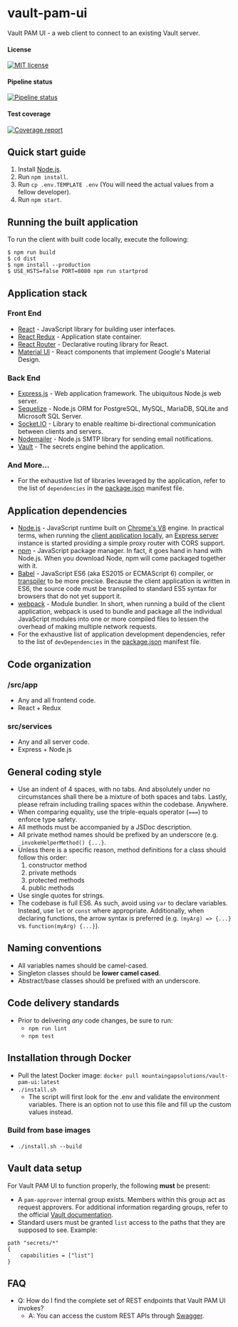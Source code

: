 # vault-pam-ui
Vault PAM UI - a web client to connect to an existing Vault server.

#### License
[![MIT license](http://img.shields.io/badge/license-MIT-brightgreen.svg)](http://opensource.org/licenses/MIT)

#### Pipeline status
[![Pipeline status](https://gitlab.com/mountaingapsolutions/vault-pam-ui/badges/develop/pipeline.svg)](https://gitlab.com/mountaingapsolutions/vault-pam-ui/pipelines)

#### Test coverage
[![Coverage report](https://gitlab.com/mountaingapsolutions/vault-pam-ui/badges/develop/coverage.svg)](https://mountaingapsolutions.gitlab.io/vault-pam-ui)

## Quick start guide
1. Install [Node.js](https://nodejs.org).
2. Run `npm install`.
3. Run `cp .env.TEMPLATE .env` (You will need the actual values from a fellow developer).
4. Run `npm start`.

## Running the built application
To run the client with built code locally, execute the following:
```
$ npm run build
$ cd dist
$ npm install --production
$ USE_HSTS=false PORT=8080 npm run startprod
```

## Application stack
### Front End
- [React](https://facebook.github.io/react/docs/why-react.html) - JavaScript library for building user interfaces.
- [React Redux](http://redux.js.org/index.html) - Application state container.
- [React Router](https://reacttraining.com/react-router) - Declarative routing library for React.
- [Material UI](https://material-ui.com/) - React components that implement Google's Material Design.

### Back End
- [Express.js](https://expressjs.com) - Web application framework. The ubiquitous Node.js web server.
- [Sequelize](http://docs.sequelizejs.com) - Node.js ORM for PostgreSQL, MySQL, MariaDB, SQLite and Microsoft SQL Server.
- [Socket.IO](https://socket.io) - Library to enable realtime bi-directional communication between clients and servers.
- [Nodemailer](https://nodemailer.com) - Node.js SMTP library for sending email notifications.
- [Vault](https://www.vaultproject.io]) - The secrets engine behind the application.

### And More...
- For the exhaustive list of libraries leveraged by the application, refer to the list of `dependencies` in the [package.json](../package.json) manifest file.

## Application dependencies
- [Node.js](https://nodejs.org/) - JavaScript runtime built on [Chrome's V8](https://developers.google.com/v8/) engine. In practical terms, when running the [client application locally](../README.md), an [Express server](http://expressjs.com/) instance is started providing a simple proxy router with CORS support.
- [npm](https://www.npmjs.com/) - JavaScript package manager. In fact, it goes hand in hand with Node.js. When you download Node, npm will come packaged together with it.
- [Babel](https://babeljs.io/) - JavaScript ES6 (aka ES2015 or ECMAScript 6) compiler, or [transpiler](https://en.wikipedia.org/wiki/Source-to-source_compiler) to be more precise. Because the client application is written in ES6, the source code must be transpiled to standard ES5 syntax for browsers that do not yet support it.
- [webpack](https://webpack.github.io/) - Module bundler. In short, when running a build of the client application, webpack is used to bundle and package all the individual JavaScript modules into one or more compiled files to lessen the overhead of making multiple network requests.
- For the exhaustive list of application development dependencies, refer to the list of `devDependencies` in the [package.json](../package.json) manifest file.

## Code organization
### /src/app
- Any and all frontend code.
- React + Redux
### src/services
- Any and all server code.
- Express + Node.js

## General coding style
- Use an indent of 4 spaces, with no tabs. And absolutely under no circumstances shall there be a mixture of both spaces and tabs. Lastly, please refrain including trailing spaces within the codebase. Anywhere.
- When comparing equality, use the triple-equals operator (`===`) to enforce type safety.
- All methods must be accompanied by a JSDoc description.
- All private method names should be prefixed by an underscore (e.g. `_invokeHelperMethod() {...}`.
- Unless there is a specific reason, method definitions for a class should follow this order:
    1. constructor method
    2. private methods
    3. protected methods
    4. public methods
- Use single quotes for strings.
- The codebase is full ES6. As such, avoid using `var` to declare variables. Instead, use `let` or `const` where appropriate. Additionally, when declaring functions, the arrow syntax is preferred (e.g. `(myArg) => {...}` vs. `function(myArg) {...}`).

## Naming conventions
- All variables names should be camel-cased.
- Singleton classes should be **lower camel cased**.
- Abstract/base classes should be prefixed with an underscore.

## Code delivery standards
- Prior to delivering _any_ code changes, be sure to run:
    - `npm run lint`
    - `npm test`

## Installation through Docker
- Pull the latest Docker image: `docker pull mountaingapsolutions/vault-pam-ui:latest`
- `./install.sh`
    - The script will first look for the .env and validate the environment variables. There is an option not to use this file and fill up the custom values instead.

### Build from base images
- `./install.sh --build`

## Vault data setup
For Vault PAM UI to function properly, the following **must** be present:
- A `pam-approver` internal group exists. Members within this group act as request approvers. For additional information regarding groups, refer to the official [Vault documentation](https://learn.hashicorp.com/vault/identity-access-management/iam-identity#step-3-create-an-internal-group).
- Standard users must be granted `list` access to the paths that they are supposed to see. Example:
```
path "secrets/*"
{
    capabilities = ["list"]
}
```

## FAQ
- Q: How do I find the complete set of REST endpoints that Vault PAM UI invokes?
    - A: You can access the custom REST APIs through [Swagger](http://localhost:3000/rest/api).

